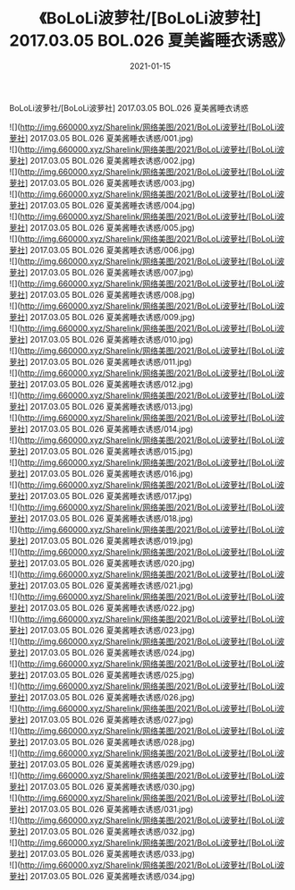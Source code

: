 ﻿---
layout: post
title:  《BoLoLi波萝社/[BoLoLi波萝社] 2017.03.05 BOL.026 夏美酱睡衣诱惑》
date:   2021-01-15
img: http://img.660000.xyz/Sharelink/网络美图/2021/BoLoLi波萝社/[BoLoLi波萝社] 2017.03.05 BOL.026 夏美酱睡衣诱惑/000.jpg
categories: [美女, 清纯, 唯美]
---

BoLoLi波萝社/[BoLoLi波萝社] 2017.03.05 BOL.026 夏美酱睡衣诱惑

 ![](http://img.660000.xyz/Sharelink/网络美图/2021/BoLoLi波萝社/[BoLoLi波萝社] 2017.03.05 BOL.026 夏美酱睡衣诱惑/001.jpg) <br>![](http://img.660000.xyz/Sharelink/网络美图/2021/BoLoLi波萝社/[BoLoLi波萝社] 2017.03.05 BOL.026 夏美酱睡衣诱惑/002.jpg) <br>![](http://img.660000.xyz/Sharelink/网络美图/2021/BoLoLi波萝社/[BoLoLi波萝社] 2017.03.05 BOL.026 夏美酱睡衣诱惑/003.jpg) <br>![](http://img.660000.xyz/Sharelink/网络美图/2021/BoLoLi波萝社/[BoLoLi波萝社] 2017.03.05 BOL.026 夏美酱睡衣诱惑/004.jpg) <br>![](http://img.660000.xyz/Sharelink/网络美图/2021/BoLoLi波萝社/[BoLoLi波萝社] 2017.03.05 BOL.026 夏美酱睡衣诱惑/005.jpg) <br>![](http://img.660000.xyz/Sharelink/网络美图/2021/BoLoLi波萝社/[BoLoLi波萝社] 2017.03.05 BOL.026 夏美酱睡衣诱惑/006.jpg) <br>![](http://img.660000.xyz/Sharelink/网络美图/2021/BoLoLi波萝社/[BoLoLi波萝社] 2017.03.05 BOL.026 夏美酱睡衣诱惑/007.jpg) <br>![](http://img.660000.xyz/Sharelink/网络美图/2021/BoLoLi波萝社/[BoLoLi波萝社] 2017.03.05 BOL.026 夏美酱睡衣诱惑/008.jpg) <br>![](http://img.660000.xyz/Sharelink/网络美图/2021/BoLoLi波萝社/[BoLoLi波萝社] 2017.03.05 BOL.026 夏美酱睡衣诱惑/009.jpg) <br>![](http://img.660000.xyz/Sharelink/网络美图/2021/BoLoLi波萝社/[BoLoLi波萝社] 2017.03.05 BOL.026 夏美酱睡衣诱惑/010.jpg) <br>![](http://img.660000.xyz/Sharelink/网络美图/2021/BoLoLi波萝社/[BoLoLi波萝社] 2017.03.05 BOL.026 夏美酱睡衣诱惑/011.jpg) <br>![](http://img.660000.xyz/Sharelink/网络美图/2021/BoLoLi波萝社/[BoLoLi波萝社] 2017.03.05 BOL.026 夏美酱睡衣诱惑/012.jpg) <br>![](http://img.660000.xyz/Sharelink/网络美图/2021/BoLoLi波萝社/[BoLoLi波萝社] 2017.03.05 BOL.026 夏美酱睡衣诱惑/013.jpg) <br>![](http://img.660000.xyz/Sharelink/网络美图/2021/BoLoLi波萝社/[BoLoLi波萝社] 2017.03.05 BOL.026 夏美酱睡衣诱惑/014.jpg) <br>![](http://img.660000.xyz/Sharelink/网络美图/2021/BoLoLi波萝社/[BoLoLi波萝社] 2017.03.05 BOL.026 夏美酱睡衣诱惑/015.jpg) <br>![](http://img.660000.xyz/Sharelink/网络美图/2021/BoLoLi波萝社/[BoLoLi波萝社] 2017.03.05 BOL.026 夏美酱睡衣诱惑/016.jpg) <br>![](http://img.660000.xyz/Sharelink/网络美图/2021/BoLoLi波萝社/[BoLoLi波萝社] 2017.03.05 BOL.026 夏美酱睡衣诱惑/017.jpg) <br>![](http://img.660000.xyz/Sharelink/网络美图/2021/BoLoLi波萝社/[BoLoLi波萝社] 2017.03.05 BOL.026 夏美酱睡衣诱惑/018.jpg) <br>![](http://img.660000.xyz/Sharelink/网络美图/2021/BoLoLi波萝社/[BoLoLi波萝社] 2017.03.05 BOL.026 夏美酱睡衣诱惑/019.jpg) <br>![](http://img.660000.xyz/Sharelink/网络美图/2021/BoLoLi波萝社/[BoLoLi波萝社] 2017.03.05 BOL.026 夏美酱睡衣诱惑/020.jpg) <br>![](http://img.660000.xyz/Sharelink/网络美图/2021/BoLoLi波萝社/[BoLoLi波萝社] 2017.03.05 BOL.026 夏美酱睡衣诱惑/021.jpg) <br>![](http://img.660000.xyz/Sharelink/网络美图/2021/BoLoLi波萝社/[BoLoLi波萝社] 2017.03.05 BOL.026 夏美酱睡衣诱惑/022.jpg) <br>![](http://img.660000.xyz/Sharelink/网络美图/2021/BoLoLi波萝社/[BoLoLi波萝社] 2017.03.05 BOL.026 夏美酱睡衣诱惑/023.jpg) <br>![](http://img.660000.xyz/Sharelink/网络美图/2021/BoLoLi波萝社/[BoLoLi波萝社] 2017.03.05 BOL.026 夏美酱睡衣诱惑/024.jpg) <br>![](http://img.660000.xyz/Sharelink/网络美图/2021/BoLoLi波萝社/[BoLoLi波萝社] 2017.03.05 BOL.026 夏美酱睡衣诱惑/025.jpg) <br>![](http://img.660000.xyz/Sharelink/网络美图/2021/BoLoLi波萝社/[BoLoLi波萝社] 2017.03.05 BOL.026 夏美酱睡衣诱惑/026.jpg) <br>![](http://img.660000.xyz/Sharelink/网络美图/2021/BoLoLi波萝社/[BoLoLi波萝社] 2017.03.05 BOL.026 夏美酱睡衣诱惑/027.jpg) <br>![](http://img.660000.xyz/Sharelink/网络美图/2021/BoLoLi波萝社/[BoLoLi波萝社] 2017.03.05 BOL.026 夏美酱睡衣诱惑/028.jpg) <br>![](http://img.660000.xyz/Sharelink/网络美图/2021/BoLoLi波萝社/[BoLoLi波萝社] 2017.03.05 BOL.026 夏美酱睡衣诱惑/029.jpg) <br>![](http://img.660000.xyz/Sharelink/网络美图/2021/BoLoLi波萝社/[BoLoLi波萝社] 2017.03.05 BOL.026 夏美酱睡衣诱惑/030.jpg) <br>![](http://img.660000.xyz/Sharelink/网络美图/2021/BoLoLi波萝社/[BoLoLi波萝社] 2017.03.05 BOL.026 夏美酱睡衣诱惑/031.jpg) <br>![](http://img.660000.xyz/Sharelink/网络美图/2021/BoLoLi波萝社/[BoLoLi波萝社] 2017.03.05 BOL.026 夏美酱睡衣诱惑/032.jpg) <br>![](http://img.660000.xyz/Sharelink/网络美图/2021/BoLoLi波萝社/[BoLoLi波萝社] 2017.03.05 BOL.026 夏美酱睡衣诱惑/033.jpg) <br>![](http://img.660000.xyz/Sharelink/网络美图/2021/BoLoLi波萝社/[BoLoLi波萝社] 2017.03.05 BOL.026 夏美酱睡衣诱惑/034.jpg) <br>